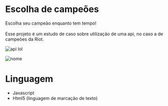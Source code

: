 # Escolha de campeões

Escolha seu campeão enquanto tem tempo! <br/> <br />
Esse projeto é um estudo de caso sobre utilização de uma api, no caso a de campeões da Riot.

![api lol](https://user-images.githubusercontent.com/71092191/118077449-75e91380-b38a-11eb-87b3-7d3fdef5299b.gif)

![nome](https://user-images.githubusercontent.com/71092191/118077358-5225cd80-b38a-11eb-83aa-e805b89629f1.PNG)


# Linguagem
<ul>
<li>Javascript</li>
<li>Html5 (linguagem de marcação de texto)</li>
</ul>


